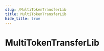 ```yaml
---
slug: /MultiTokenTransferLib
title: MultiTokenTransferLib
hide_title: true
---
```

# MultiTokenTransferLib










